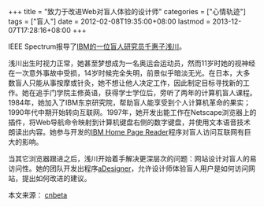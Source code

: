 +++
title = "致力于改进Web对盲人体验的设计师"
categories = ["心情轨迹"]
tags = ["盲人"]
date = 2012-02-08T19:35:00+08:00
lastmod = 2013-12-07T17:28:16+08:00
+++



IEEE Spectrum报导了[IBM的一位盲人研究员千惠子浅川](http://spectrum.ieee.org/geek-life/profiles/dream-job-2012-web-guru-for-the-blind/0)。



浅川出生时视力正常，她甚至梦想成为一名奥运会运动员，然而11岁时她的视神经在一次意外事故中受损，14岁时候完全失明，前景似乎暗淡无光。在日本，大多数盲人只能从事按摩或针灸，她不想让他人决定工作，因此制定目标寻找新的工作。她在追手门学院主修英语，获得学士学位后，旁听了两年的计算机盲人课程。
1984年，她加入了IBM东京研究院，帮助盲人能享受到个人计算机革命的果实；1990年代中期开始转向互联网。1997年，她开发出能工作在Netscape浏览器上的插件，将Web导航命令映射到计算机键盘右侧的数字键盘，并使用文本语音技术朗读出内容。她参与开发的[IBM Home Page Reader](http://en.wikipedia.org/wiki/Home_Page_Reader)程序对盲人访问互联网有巨大的影响。

当其它浏览器跟进之后，浅川开始着手解决更深层次的问题：网站设计对盲人的易访问性。她的团队开发出程序[aDesigner](http://www.eclipse.org/actf/downloads/tools/aDesigner/index.php)，允许设计师体验盲人用户是如何访问网站，提出如何改进的建议。

本文来源： [cnbeta](http://www.cnbeta.com/articles/171582.htm)